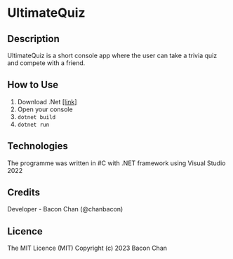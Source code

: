 # UltimateQuiz

## Description
UltimateQuiz is a short console app where the user can take a trivia quiz and compete with a friend.

## How to Use
1. Download .Net [[link]](https://learn.microsoft.com/en-us/dotnet/core/install/)
2. Open your console
3. `dotnet build`
4. `dotnet run`

## Technologies
The programme was written in #C with .NET framework using Visual Studio 2022

## Credits
Developer - Bacon Chan (@chanbacon)

## Licence
The MIT Licence (MIT)
Copyright (c) 2023 Bacon Chan
